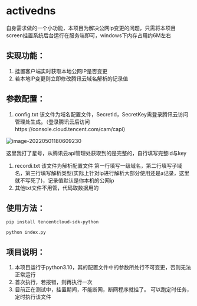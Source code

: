 # activedns

自身需求做的一个小功能，本项目为解决公网ip变更的问题，只需将本项目screen挂置系统后台运行在服务端即可，windows下内存占用约6M左右

## 实现功能：

1. 挂置客户端实时获取本地公网IP是否变更
2. 若本地IP变更则立即修改腾讯云域名解析的记录值

## 参数配置：
1. config.txt 该文件为域名配置文件，SecretId，SecretKey需登录腾讯云访问管理处生成。（登录腾讯云后访问https://console.cloud.tencent.com/cam/capi）

![image-20220501180609230](Z:/source/images/image-20220501180609230.png)

这里我打了星号，从腾讯云api管理处获取到的是完整的，自行填写完整id与key

1. recordi.txt 该文件为解析配置文件
    第一行填写一级域名，第二行填写子域名，第三行填写解析类型(实际上针对ip进行解析大部分使用还是a记录，这里就不写死了)，记录值默认是你本机的公网ip
2. 其他txt文件不用管，代码取数据用的

## 使用方法：

`pip install tencentcloud-sdk-python`

`python index.py`

## 项目说明：

1. 本项目运行于python3.10，其的配置文件中的参数所处行不可变更，否则无法正常运行
1. 首次执行，若报错，则再执行一次
1. 目前正在测试中，挂置期间，不能断网，断网程序就挂了。 可以跑定时任务，定时执行该文件
